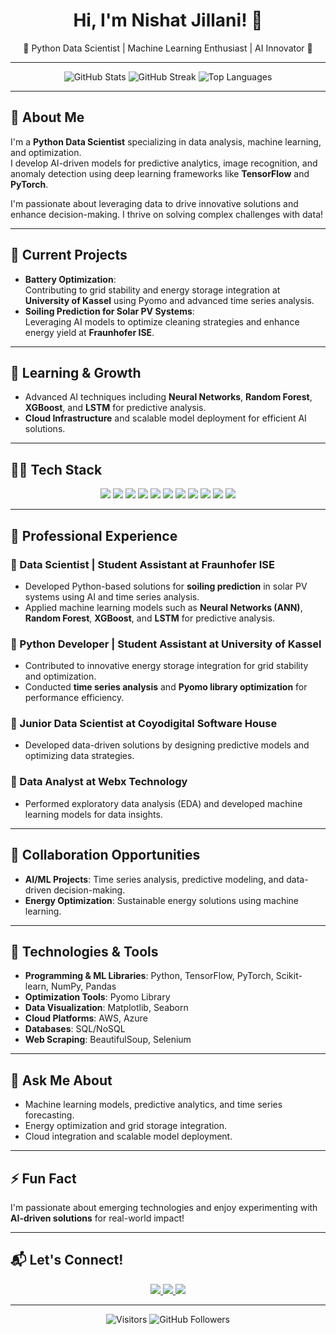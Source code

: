<h1 align="center">Hi, I'm Nishat Jillani! 👋</h1>
<p align="center">
🌟 Python Data Scientist | Machine Learning Enthusiast | AI Innovator 🌟
</p>

---

<p align="center">
    <img src="https://github-readme-stats.vercel.app/api?username=NishatJillani&show_icons=true&theme=radical" alt="GitHub Stats" />
    <img src="https://github-readme-streak-stats.herokuapp.com/?user=NishatJillani&theme=radical" alt="GitHub Streak" />
    <img src="https://github-readme-stats.vercel.app/api/top-langs/?username=NishatJillani&layout=compact&theme=radical" alt="Top Languages" />
</p>

---

## 🚀 About Me  
I'm a **Python Data Scientist** specializing in data analysis, machine learning, and optimization.  
I develop AI-driven models for predictive analytics, image recognition, and anomaly detection using deep learning frameworks like **TensorFlow** and **PyTorch**.  

I'm passionate about leveraging data to drive innovative solutions and enhance decision-making. I thrive on solving complex challenges with data!

---

## 🔭 Current Projects  
- **Battery Optimization**:  
  Contributing to grid stability and energy storage integration at **University of Kassel** using Pyomo and advanced time series analysis.  
- **Soiling Prediction for Solar PV Systems**:  
  Leveraging AI models to optimize cleaning strategies and enhance energy yield at **Fraunhofer ISE**.

---

## 🌱 Learning & Growth  
- Advanced AI techniques including **Neural Networks**, **Random Forest**, **XGBoost**, and **LSTM** for predictive analysis.  
- **Cloud Infrastructure** and scalable model deployment for efficient AI solutions.

---

## 👨‍💻 Tech Stack

<p align="center">
    <img src="https://img.shields.io/badge/Python-3776AB?style=for-the-badge&logo=python&logoColor=white" />
    <img src="https://img.shields.io/badge/TensorFlow-FF6F00?style=for-the-badge&logo=tensorflow&logoColor=white" />
    <img src="https://img.shields.io/badge/PyTorch-EE4C2C?style=for-the-badge&logo=pytorch&logoColor=white" />
    <img src="https://img.shields.io/badge/Scikit--Learn-F7931E?style=for-the-badge&logo=scikit-learn&logoColor=white" />
    <img src="https://img.shields.io/badge/Numpy-013243?style=for-the-badge&logo=numpy&logoColor=white" />
    <img src="https://img.shields.io/badge/Pandas-150458?style=for-the-badge&logo=pandas&logoColor=white" />
    <img src="https://img.shields.io/badge/SQL-4479A1?style=for-the-badge&logo=mysql&logoColor=white" />
    <img src="https://img.shields.io/badge/Docker-2496ED?style=for-the-badge&logo=docker&logoColor=white" />
    <img src="https://img.shields.io/badge/AWS-232F3E?style=for-the-badge&logo=amazon-aws&logoColor=white" />
    <img src="https://img.shields.io/badge/Azure-0078D4?style=for-the-badge&logo=microsoft-azure&logoColor=white" />
    <img src="https://img.shields.io/badge/Pyomo-4B8BBE?style=for-the-badge&logo=python&logoColor=white" />
</p>

---

## 💼 Professional Experience

### 🔹 Data Scientist | Student Assistant at **Fraunhofer ISE**  
- Developed Python-based solutions for **soiling prediction** in solar PV systems using AI and time series analysis.  
- Applied machine learning models such as **Neural Networks (ANN)**, **Random Forest**, **XGBoost**, and **LSTM** for predictive analysis.  

### 🔹 Python Developer | Student Assistant at **University of Kassel**  
- Contributed to innovative energy storage integration for grid stability and optimization.  
- Conducted **time series analysis** and **Pyomo library optimization** for performance efficiency.

### 🔹 Junior Data Scientist at **Coyodigital Software House**  
- Developed data-driven solutions by designing predictive models and optimizing data strategies.

### 🔹 Data Analyst at **Webx Technology**  
- Performed exploratory data analysis (EDA) and developed machine learning models for data insights.

---

## 👯 Collaboration Opportunities  
- **AI/ML Projects**: Time series analysis, predictive modeling, and data-driven decision-making.  
- **Energy Optimization**: Sustainable energy solutions using machine learning.

---

## 🧠 Technologies & Tools  
- **Programming & ML Libraries**: Python, TensorFlow, PyTorch, Scikit-learn, NumPy, Pandas  
- **Optimization Tools**: Pyomo Library  
- **Data Visualization**: Matplotlib, Seaborn  
- **Cloud Platforms**: AWS, Azure  
- **Databases**: SQL/NoSQL  
- **Web Scraping**: BeautifulSoup, Selenium  

---

## 💬 Ask Me About  
- Machine learning models, predictive analytics, and time series forecasting.  
- Energy optimization and grid storage integration.  
- Cloud integration and scalable model deployment.

---

## ⚡ Fun Fact  
I'm passionate about emerging technologies and enjoy experimenting with **AI-driven solutions** for real-world impact!

---

## 📬 Let's Connect!  
<p align="center">
    <a href="https://www.linkedin.com/in/nishat-jillani-63b7b7211/">
        <img src="https://img.shields.io/badge/-LinkedIn-0A66C2?style=for-the-badge&logo=LinkedIn&logoColor=white" />
    </a>
    <a href="https://github.com/NishatJillani">
        <img src="https://img.shields.io/badge/-GitHub-171515?style=for-the-badge&logo=GitHub&logoColor=white" />
    </a>
    <a href="mailto:nishatjillani830@gmail.com">
        <img src="https://img.shields.io/badge/-Email-D14836?style=for-the-badge&logo=Gmail&logoColor=white" />
    </a>
</p>

---

<p align="center">
    <img src="https://visitor-badge.laobi.icu/badge?page_id=NishatJillani.NishatJillani" alt="Visitors">
    <img src="https://img.shields.io/github/followers/NishatJillani?label=Follow&style=social" alt="GitHub Followers">
</p>
